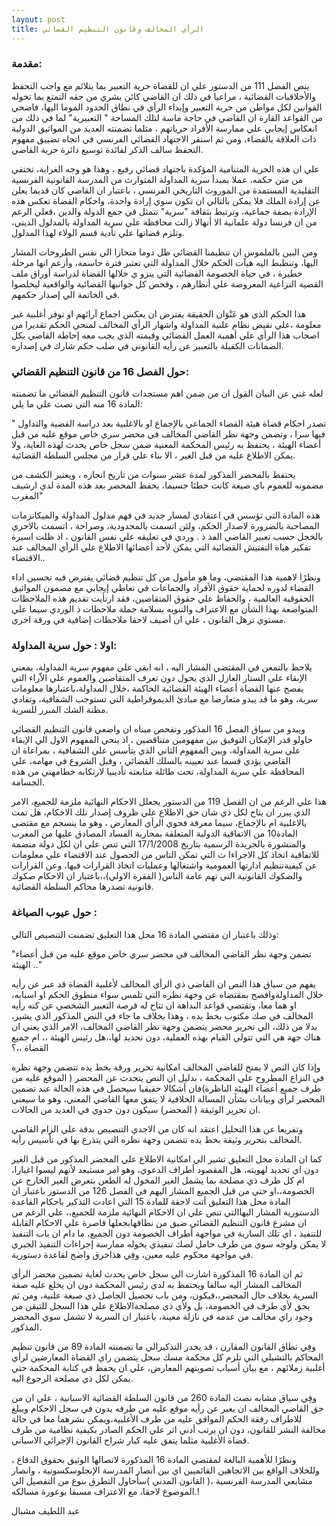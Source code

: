 ```yaml
---
layout: post
title: الرأي المخالف وقانون التنظيم القضائي
---
```

### مقدمة:
ينص الفصل 111 من الدستور علي ان للقضاة حرية التعبير بما يتلائم مع واجب التحفظ والأخلاقيات القضائية ، مراعيا في ذلك ان القاضي كائن بشري من حقه التمتع بما تخوله القوانين لكل مواطن من حرية التعبير وإبداء الرأي في نطاق الحدود الموما اليها، فاضحي من القواعد القارة ان القاضي في حاجة ماسة لتلك المساحة " التعبيرية" لما في ذلك من انعكاس إيجابي علي ممارسة الأفراد حرياتهم ، مثلما تضمنته العديد من المواثيق الدولية ذات العلاقة بالقضاء، ومن ثم استقر الاجتهاد القضائي الفرنسي في اتجاه تضييق مفهوم التحفظ سالف الذكر لفائدة توسيع دائرة حرية القاضي.

علي ان هذه الحرية المتنامية المؤكدة باجتهاد قضائي رفيع ، وهذا هو وجه الغرابة، تختفي من متن حكمه، عملا بمبدأ سرية المداولة المتوارث من المدرسة القانونية الفرنسية التقليدية المستمدة من الموروث التاريخي الفرنسي ، باعتبار ان القاضي كان قديما يعلن عن إرادة الملك فلا يمكن بالتالي ان تكون سوي إرادة واحدة، واحكام القضاة تعكس هذه الإرادة بصفة جماعية، وترتبط بثقافة "سرية" تتمثل في جمع الدولة والدين ،فعلي الرغم من ان فرنسا دولة علمانية الا أنهالا زالت محافظة علي سرية المداولة بالمدلول الديني، وتلزم قضاتها علي تأدية قسم الولاء لهذا المدلول.

ومن البين بالملموس ان تنظيمنا القضائي ظل دوما منحازا الي نفس الطروحات المشار اليها، وتنظبط اليه هيآت الحكم خلال المداولة التي تعتبر فترة حاسمة، وأزعم انها مرحلة خطيرة ، في حياة الخصومة القضائية التي ينزو ي خلالها القضاة لدراسة أوراق ملف القضية النزاعية المعروضة علي أنظارهم ، وفحص كل جوانبها القضائية والواقعية ليخلصوا في الخاتمة الي إصدار حكمهم.

هذا الحكم الذي هو عَنْوَان الحقيقة يفترض ان يعكس اجماع آرائهم او توفر أغلبية غير معلومة ،علي نقيض نظام علنية المداولة واشهار الرأي المخالف لمنحي الحكم تقديرا من اصحاب هذا الرأي علي أهمية العمل القضائي وقيمته الذي يجب معه إحاطة القاضي بكل الضمانات الكفيلة بالتعبير عن رأيه القانوني في صلب حكم شارك في إصداره.

### حول الفصل 16 من قانون التنظيم القضائي:
لعله غني عن البيان القول ان من ضمن اهم مستجدات قانون التنظيم القضائي ما تضمنته المادة 16 منه التي نصت علي ما يلي:

" تصدر احكام قضاة هيئة القضاء الجماعي بالإجماع او بالاغلبية بعد دراسة القضية والتداول فيها سرا ، وتضمن وجهة نظر القاضي المخالف في محضر سري خاص موقع عليه من قبل أعضاء الهيئة ، يحتفظ به رئيس المحكمة المعنية ضمن سجل خاص يحدث لهذه الغاية، ولا يمكن الاطلاع عليه من قبل الغير ، الا بناء علي قرار من مجلس السلطة القضائية. 

يحتفظ بالمحضر المذكور لمدة عشر سنوات من تاريخ انجازه ، ويعتبر الكشف من مضمونه للعموم باي صيغة كانت خطئا جسيما، يحفظ المحضر بعد هذه المدة لدي ارشيف المغرب"

هذه المادة التي تؤسس في اعتقادي لمسار جديد في فهم مدلول المداولة والميكانزمات المصاحبة بالضرورة لاصدار الحكم، ولئن اتسمت بالمحدودية، وصراحة ، اتسمت بالاحري بالخجل حسب تعبير القاضي الفذ ذ . وردي في تعليقه علي نفس القانون ، اذ ظلت اسيرة تفكير هياة التفتيش القضائية التي يمكن لأحد أعضائها الاطلاع علي الرأي المخالف عند الاقتضاء..

ونظرًا لاهمية هذا المقتضي، وما هو مأمول من كل تنظيم قضائي يفترض فيه تحسين اداء القضاء لدوره لحماية حقوق الأفراد والجماعات في تعاطي إيجابي مع مضمون المواثيق الحقوقية العالمية ، والحفاظ علي حقوق المتقاضين، فقد ارتأيت تقديم هذه الملاحظات المتواضعة بهذا الشأن مع الاعتراف والتنويه بسلامة جملة ملاحظات ذ الوردي سيما علي مستوي ترهل القانون ، علي ان أضيف لاحقا ملاحظات إضافية في ورقة اخري.

### اولا : حول سرية المداولة:
يلاحظ بالتمعن في المقتضي المشار اليه ، انه ابقي علي مفهوم سرية المداولة، بمعني الإبقاء علي الستار العازل الذي يحول دون تعرف المتقاضين والعموم علي الاّراء التي يفصح عنها القضاة أعضاء الهيئة القضائية الحاكمة ،خلال المداولة،باعتبارها معلومات سرية، وهو ما قد يبدو متعارضا مع مبادئ الديموقراطية التي تستوجب الشفافية، وتفادي مظنة الشك المبرر للسرية.

ويبدو من سياق الفصل 16 المذكور وتفحص مبناه ان واضعي قانون التنظيم القضائي حاولو قدر الإمكان التوفيق بين مفهومين متناقضين ، اذ ينحي المفهوم الاول الي الإبقاء علي سرية المداولة، وبين المفهوم الثاني الذي يتأسس علي الشفافية ، بمراعاة ان القاضي يؤدي قسما عند تعيينه بالسلك القضائي ، وقبل الشروع في مهامه، علي المحافظة علي سرية المداولة، تحت طائلة متابعته تأديبيا لارتكابه خطامهني من هذه الجسامة.

هذا علي الرغم من ان الفصل 119 من الدستور يجعلل الاحكام النهائية ملزمة للجميع، الامر الذي يبرر ان يتاح لكل ذي شان حق الاطلاع علي ظروف إصدار تلك الاحكام، هل تمت بالاغلبية ام بالإجماع، سيما معرفة فحوي الرأي المعارض ، وهو ما ينسجم مع مقتضي المادة10 من الاتفاقية الدولية المتعلقة بمحاربة الفساد المصادق عليها من المغرب والمنشورة بالجريدة الرسمية بتاريخ 17/1/2008 التي تنص علي ان لكل دولة منضمة للاتفاقية اتخاذ كل الاجراءا ت التي تمكن الناس من الحصول عند الاقتضاء علي معلومات عن كيفيةتنظيم ادارتها العمومية واشتغالها وعمليات اتخاذ القرارات فيها، وعن القرارات والصكوك القانونية التي تهم عامة الناس( الفقرة الاولي)،،باعتبار ان الاحكام صكوك قانونية تصدرها محاكم السلطة القضائية.

### حول عيوب الصياغة :
وذلك باعتبار ان مقتضي المادة 16 محل هذا التعليق تضمنت التنصيص التالي:

"تضمن وجهة نظر القاضي المخالف في محضر سري خاص موقع عليه من قبل أعضاء الهيئة .."

يفهم من سياق هذا النص ان القاضي ذي الرأي المخالف لأغلبية القضاة قد عبر عن رأيه خلال المداولةوافصح بمقتضاه عن وجهة نظره التي تلمس سواء منطوق الحكم او اسبابه، او هما معا، وتقتضي قواعد البداهة ان تتاح له فرصة التعبير الشخصي عن كنه رأيه المخالف في صك مكتوب بخط يده ، وهذا بخلاف ما جاء في النص المذكور الذي يشير، بدلا من ذلك، الي تحرير محضر يتضمن وجهة نظر القاضي المخالف، الامر الذي يعني ان هناك جهة هي التي تتولي القيام بهذه العملية، دون تحديد لها،،هل رئيس الهيئة ،، ام جميع القضاة ،،؟

وإذا كان النص لا يمنح للقاضي المخالف امكانية تحرير ورقة بخط يده تتضمن وجهة نظره في النزاع المطروح علي المحكمة ، بدليل ان النص يتحدث عن المحضر ( الموقع عليه من طرف جميع أعضاء الهيئة الناظرة)فان أشكالا حقيقيا سيحصل في هذه الحالة عند تضمين المحضر لرأي وبيانات بشأن المسالة الخلافية لا يتفق معها القاضي المعني، وهو ما سيعني ان تحرير الوثيقة ( المحضر) سيكون دون جدوي في العديد من الحالات.

وتفريعا عن هذا التحليل اعتقد انه كان من الاجدي التنصيص بدقة علي الزام القاضي المخالف بتحرير وثيقة بخط يده تتضمن وجهة نظره التي يتذرع بها في تأسيس رأيه.

كما ان المادة محل التعليق تشير الي امكانية الاطلاع علي المحضر المذكور من قبل الغير دون اي تحديد لهويته، هل المقصود أطراف الدعوي، وهو امر مستبعد لأنهم ليسوا اغيارا، ام كل طرف ذي مصلحة بما يشمل الغير المخول له الطعن بتعرض الغير الخارج عن الخصومة،،او حتي من قبل الجميع المشار اليهم في الفصل 126 من الدستور باعتبار ان المادة محل هذا التعليق أتت لاحقة للمادة 15 التي اعادت التذكير باحكام القاعدة الدستورية المشار اليهاالتي تنص علي ان الاحكام النهائية ملزمة للجميع،، علي الرغم من ان مشرع قانون التنظيم القضائي ضيق من نطاقهابجعلها قاصرة علي الاحكام القابلة للتنفيذ ، اي تلك السارية في مواجهة أطراف الخصومة دون الجميع، ما دام ان باب التنفيذ لا يمكن ولوجه سوي من طرف حامل لصك تنفيذي يخوله ممارسة إجراءات التنفيذ الجبري في مواجهة محكوم عليه معين، وفِي هذاخرق واضح لقاعدة دستورية.

ثم ان المادة 16 المذكورة اشارت الي سجل خاص يحدث لغاية تضمين محضر الرأي المخالف المشار اليه سالفا ويحتفظ به لدي رئيس المحكمة دون ان يخلع عليه صفة السرية بخلاف حال المحضر،،فيكون، ومن باب تحصيل الحاصل ذي صبغة علنية، ومن ثم يحق لأي طرف في الخصومة، بل ولأي ذي مصلحةالاطلاع علي هذا السجل للتيقن من وجود راي مخالف من عدمه في نازلة معينة، باعتبار ان السرية لا تشمل سوي المحضر المذكور.

وفِي نطاق القانون المقارن ، قد يجدر التذكيرالي ما تضمنته المادة 89 من قانون تنظيم المحاكم بالتشيلي التي تلزم كل محكمة مسك سجل يتضمن راي القضاة المعارضين لرأي أغلبية زملائهم ، مع بيان أسباب تصويتهم المعارض، علي ان يحفظ في كتابة المحكمة حتي يمكن لكل ذي مصلحة الرجوع اليه.

وفِي سياق مشابه نصت المادة 260 من قانون السلطة القضائية الاسبانية ، علي ان من حق القاضي المخالف ان يعبر عن رأيه موقع عليه من طرفه يدون في سجل الاحكام ويبلغ للاطراف رفقة الحكم الموافق عليه من طرف الأغلبية،ويمكن نشرهما معا في حالة مخالفة النشر للقانون، دون ان يرتب أدني اثر علي الحكم الصادر بكيفية نظامية من طرف قضاة الأغلبية مثلما يتفق عليه كبار شراح القانون الإجرائي الاسباني.

ونظرًا للأهمية البالغة لمقتضي المادة 16 المذكورة لاتصالها الوثيق بحقوق الدفاع ، وللخلاف الواقع بين الاتجاهين القائميين اي بين أنصار المدرسة الإنجلوسكسونية ، وانصار مشايعي المدرسة الفرنسية ،( القانون المدني )سأحاول التطرق بنوع من التفصيل الي الموضوع لاحقا، مع الاعتراف مسبقا بوعورة مسالكه.!

عبد اللطيف مشبال